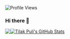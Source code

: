 ![Profile Views](https://hit.yhype.me/github/profile?user_id=34330361)

### Hi there 👋


<div style="display:flex;">
<div>
<a href="https://github.com/tilak-puli">
  <img align="center" src="https://github-readme-stats.vercel.app/api/top-langs/?username=tilak-puli&hide=java,html&title_color=ffffff&text_color=c9cacc&icon_color=2bbc8a&bg_color=1d1f21" />
</a>
</div>

<div>
<a href="https://github.com/tilak-puli">
  <img align="center" src="https://github-readme-stats.vercel.app/api?username=tilak-puli&show_icons=true&line_height=27&count_private=true&title_color=ffffff&text_color=c9cacc&icon_color=2bbc8a&bg_color=1d1f21" alt="Tilak Puli's GitHub Stats" />
</a>
</div>
</div>
